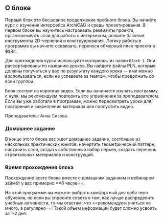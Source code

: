 ## О блоке

Первый блок это бесшовное продолжение пробного блока. Вы начнёте курс с изучения интерфейса ArchiCAD и среды проектирования. В первом блоке вы научитесь настраивать реквизиты проекта, организовывать слои для работы с интерьером, освоите базовые инструменты 2D-черчения и конструирования. Логику работы в программе вы начнете осваивать, перенося обмерный план проекта в файл.  

Для прохождения курса используйте материалы из папки `Block 1`. Они рассортированы по названию уроков. Вы найдете файлы PLN, которые должны получаться у вас по результату каждого урока — ими можно воспользоваться, если не успеваете за темпом, чтобы продолжить со всей группой.

Блок состоит из коротких видео. Если вы начинаете изучать программу с нуля, мы рекомендуем повторить все упражнения за преподавателем.  
Если вы уже работали в программе, можно пересмотреть уроки для повторения и закрепления материала или пропустить видео.

Преподаватель: Анна Сизова.

### Домашнее задание

В конце этого блока вас ждет домашнее задание, состоящее из нескольких практических юнитов: начертить геометрический паттерн, настроить слои, создать собственный набор перьев, создать перечень строительных материалов и конструкций.  

### Время прохождения блока

Прохождение всего блока вместе с домашним заданием и вебинаром займёт у вас примерно ==6 часов==.

На этой программе вы можете выбрать комфортный для себя темп обучения, но если вы спросите совета о том, как лучше распределить учебные активности, то мы ответим, что ==рекомендуем учиться не много, а регулярно==! Такой объем информации будет сложно усвоить за 1-2 дня.
